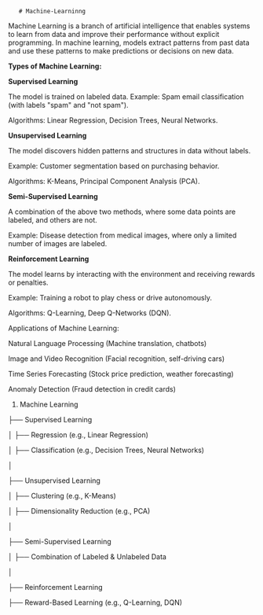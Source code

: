        # Machine-Learninng
Machine Learning is a branch of artificial intelligence that enables systems to learn from data and improve their performance without explicit programming. In machine learning, models extract patterns from past data and use these patterns to make predictions or decisions on new data.

**Types of Machine Learning:**

**Supervised Learning**

The model is trained on labeled data.
Example: Spam email classification (with labels "spam" and "not spam").

Algorithms: Linear Regression, Decision Trees, Neural Networks.

**Unsupervised Learning**

The model discovers hidden patterns and structures in data without labels.

Example: Customer segmentation based on purchasing behavior.

Algorithms: K-Means, Principal Component Analysis (PCA).

**Semi-Supervised Learning**

A combination of the above two methods, where some data points are labeled, and others are not.

Example: Disease detection from medical images, where only a limited number of images are labeled.

**Reinforcement Learning**

The model learns by interacting with the environment and receiving rewards or penalties.

Example: Training a robot to play chess or drive autonomously.

Algorithms: Q-Learning, Deep Q-Networks (DQN).

Applications of Machine Learning:

Natural Language Processing (Machine translation, chatbots)

Image and Video Recognition (Facial recognition, self-driving cars)

Time Series Forecasting (Stock price prediction, weather forecasting)

Anomaly Detection (Fraud detection in credit cards)



1. Machine Learning

├── Supervised Learning

│   ├── Regression (e.g., Linear Regression)

│  ├── Classification (e.g., Decision Trees, Neural Networks)

│

├── Unsupervised Learning

│  ├── Clustering (e.g., K-Means)

│  ├── Dimensionality Reduction (e.g., PCA)

│

├── Semi-Supervised Learning

│  ├── Combination of Labeled & Unlabeled Data

│

├── Reinforcement Learning

├── Reward-Based Learning (e.g., Q-Learning, DQN)


